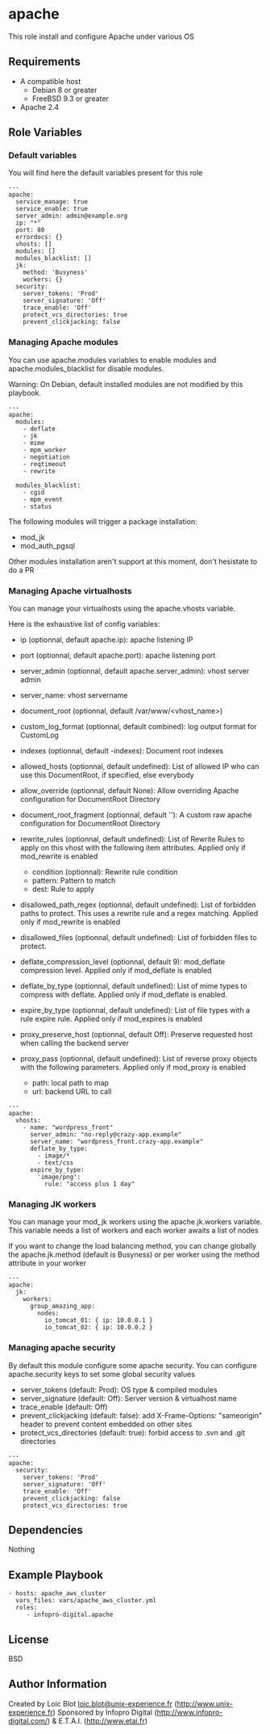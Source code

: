 # apache

This role install and configure Apache under various OS

## Requirements

* A compatible host
  * Debian 8 or greater
  * FreeBSD 9.3 or greater
* Apache 2.4

## Role Variables

### Default variables
You will find here the default variables present for this role

```
---
apache:
  service_manage: true
  service_enable: true
  server_admin: admin@example.org
  ip: "*"
  port: 80
  errordocs: {}
  vhosts: []
  modules: []
  modules_blacklist: []
  jk:
    method: 'Busyness'
    workers: {}
  security:
    server_tokens: 'Prod'
    server_signature: 'Off'
    trace_enable: 'Off'
    protect_vcs_directories: true
    prevent_clickjacking: false

```

### Managing Apache modules

You can use apache.modules variables to enable modules and apache.modules_blacklist for disable modules.

Warning: On Debian, default installed modules are not modified by this playbook.

```
---
apache:
  modules:
    - deflate
    - jk
    - mime
    - mpm_worker
    - negotiation
    - reqtimeout
    - rewrite

  modules_blacklist:
    - cgid
    - mpm_event
    - status
```

The following modules will trigger a package installation:

* mod_jk
* mod_auth_pgsql

Other modules installation aren't support at this moment, don't hesistate to do a PR

### Managing Apache virtualhosts

You can manage your virtualhosts using the apache.vhosts variable.

Here is the exhaustive list of config variables:

* ip (optionnal, default apache.ip): apache listening IP
* port (optionnal, default apache.port): apache listening port
* server_admin (optionnal, default apache.server_admin): vhost server admin
* server_name: vhost servername
* document_root (optionnal, default /var/www/<vhost_name>)
* custom_log_format (optionnal, default combined): log output format for CustomLog
* indexes (optionnal, default -indexes): Document root indexes
* allowed_hosts (optionnal, default undefined): List of allowed IP who can use this DocumentRoot, if specified, else everybody
* allow_override (optionnal, default None): Allow overriding Apache configuration for DocumentRoot Directory
* document_root_fragment (optionnal, default ''): A custom raw apache configuration for DocumentRoot Directory
* rewrite_rules (optionnal, default undefined): List of Rewrite Rules to apply on this vhost with the following item attributes. Applied only if mod_rewrite is enabled

  * condition (optionnal): Rewrite rule condition
  * pattern: Pattern to match
  * dest: Rule to apply

* disallowed_path_regex (optionnal, default undefined): List of forbidden paths to protect. This uses a rewrite rule and a regex matching. Applied only if mod_rewrite is enabled
* disallowed_files (optionnal, default undefined): List of forbidden files to protect.
* deflate_compression_level (optionnal, default 9): mod_deflate compression level. Applied only if mod_deflate is enabled
* deflate_by_type (optionnal, default undefined): List of mime types to compress with deflate. Applied only if mod_deflate is enabled.
* expire_by_type (optionnal, default undefined): List of file types with a rule expire rule. Applied only if mod_expires is enabled
* proxy_preserve_host (optionnal, default Off): Preserve requested host when calling the backend server
* proxy_pass (optionnal, default undefined): List of reverse proxy objects with the following parameters. Applied only if mod_proxy is enabled

  * path: local path to map
  * url: backend URL to call

```
---
apache:
  vhosts:
    - name: "wordpress_front"
      server_admin: "no-reply@crazy-app.example"
      server_name: "wordpress_front.crazy-app.example"
      deflate_by_type:
        - image/*
        - text/css
      expire_by_type:
        'image/png':
          rule: "access plus 1 day"
```

### Managing JK workers

You can manage your mod_jk workers using the apache.jk.workers variable. 
This variable needs a list of workers and each worker awaits a list of nodes

If you want to change the load balancing method, you can change globally the apache.jk.method (default is Busyness) 
or per worker using the method attribute in your worker
```
---
apache:
  jk:
    workers:
      group_amazing_app:
        nodes:
          io_tomcat_01: { ip: 10.0.0.1 }
          io_tomcat_02: { ip: 10.0.0.2 }
```

### Managing apache security

By default this module configure some apache security. You can configure apache.security keys to set some global security values

* server_tokens (default: Prod): OS type & compiled modules
* server_signature (default: Off): Server version & virtualhost name
* trace_enable (default: Off)
* prevent_clickjacking (default: false): add X-Frame-Options: "sameorigin" header to prevent content embedded on other sites
* protect_vcs_directories (default: true): forbid access to .svn and .git directories
```
---
apache:
  security:
    server_tokens: 'Prod'
    server_signature: 'Off'
    trace_enable: 'Off'
    prevent_clickjacking: false
    protect_vcs_directories: true
```

## Dependencies

Nothing

## Example Playbook

    - hosts: apache_aws_cluster
      vars_files: vars/apache_aws_cluster.yml
      roles:
         - infopro-digital.apache

## License

BSD

## Author Information

Created by Loic Blot <loic.blot@unix-experience.fr> (http://www.unix-experience.fr)
Sponsored by Infopro Digital (http://www.infopro-digital.com/) & E.T.A.I. (http://www.etai.fr)
